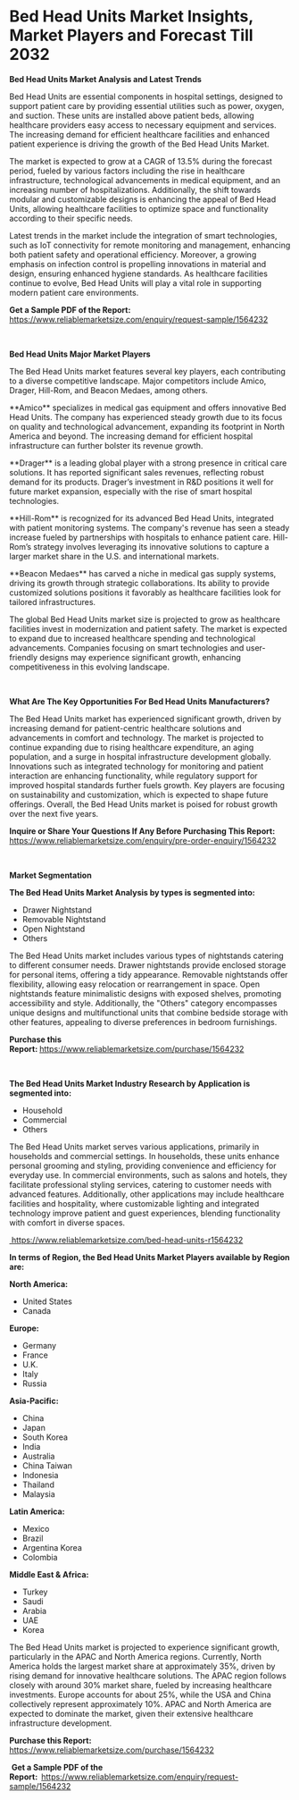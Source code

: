 <p><h1>Bed Head Units Market Insights, Market Players and Forecast Till 2032</h1></p><p><strong>Bed Head Units Market Analysis and Latest Trends</strong></p>
<p><p>Bed Head Units are essential components in hospital settings, designed to support patient care by providing essential utilities such as power, oxygen, and suction. These units are installed above patient beds, allowing healthcare providers easy access to necessary equipment and services. The increasing demand for efficient healthcare facilities and enhanced patient experience is driving the growth of the Bed Head Units Market.</p><p>The market is expected to grow at a CAGR of 13.5% during the forecast period, fueled by various factors including the rise in healthcare infrastructure, technological advancements in medical equipment, and an increasing number of hospitalizations. Additionally, the shift towards modular and customizable designs is enhancing the appeal of Bed Head Units, allowing healthcare facilities to optimize space and functionality according to their specific needs.</p><p>Latest trends in the market include the integration of smart technologies, such as IoT connectivity for remote monitoring and management, enhancing both patient safety and operational efficiency. Moreover, a growing emphasis on infection control is propelling innovations in material and design, ensuring enhanced hygiene standards. As healthcare facilities continue to evolve, Bed Head Units will play a vital role in supporting modern patient care environments.</p></p>
<p><strong>Get a Sample PDF of the Report:&nbsp;</strong> <a href="https://www.reliablemarketsize.com/enquiry/request-sample/1564232?utm_campaign=3365&utm_medium=2&utm_source=Github&utm_content=ia&utm_term=13042025&utm_id=bed-head-units">https://www.reliablemarketsize.com/enquiry/request-sample/1564232</a></p>
<p>&nbsp;</p>
<p><strong>Bed Head Units Major Market Players</strong></p>
<p><p>The Bed Head Units market features several key players, each contributing to a diverse competitive landscape. Major competitors include Amico, Drager, Hill-Rom, and Beacon Medaes, among others.</p><p>**Amico** specializes in medical gas equipment and offers innovative Bed Head Units. The company has experienced steady growth due to its focus on quality and technological advancement, expanding its footprint in North America and beyond. The increasing demand for efficient hospital infrastructure can further bolster its revenue growth.</p><p>**Drager** is a leading global player with a strong presence in critical care solutions. It has reported significant sales revenues, reflecting robust demand for its products. Drager’s investment in R&D positions it well for future market expansion, especially with the rise of smart hospital technologies.</p><p>**Hill-Rom** is recognized for its advanced Bed Head Units, integrated with patient monitoring systems. The company's revenue has seen a steady increase fueled by partnerships with hospitals to enhance patient care. Hill-Rom’s strategy involves leveraging its innovative solutions to capture a larger market share in the U.S. and international markets.</p><p>**Beacon Medaes** has carved a niche in medical gas supply systems, driving its growth through strategic collaborations. Its ability to provide customized solutions positions it favorably as healthcare facilities look for tailored infrastructures.</p><p>The global Bed Head Units market size is projected to grow as healthcare facilities invest in modernization and patient safety. The market is expected to expand due to increased healthcare spending and technological advancements. Companies focusing on smart technologies and user-friendly designs may experience significant growth, enhancing competitiveness in this evolving landscape.</p></p>
<p>&nbsp;</p>
<p><strong>What Are The Key Opportunities For Bed Head Units Manufacturers?</strong></p>
<p><p>The Bed Head Units market has experienced significant growth, driven by increasing demand for patient-centric healthcare solutions and advancements in comfort and technology. The market is projected to continue expanding due to rising healthcare expenditure, an aging population, and a surge in hospital infrastructure development globally. Innovations such as integrated technology for monitoring and patient interaction are enhancing functionality, while regulatory support for improved hospital standards further fuels growth. Key players are focusing on sustainability and customization, which is expected to shape future offerings. Overall, the Bed Head Units market is poised for robust growth over the next five years.</p></p>
<p><strong>Inquire or Share Your Questions If Any Before Purchasing This Report:</strong> <a href="https://www.reliablemarketsize.com/enquiry/pre-order-enquiry/1564232?utm_campaign=3365&utm_medium=2&utm_source=Github&utm_content=ia&utm_term=13042025&utm_id=bed-head-units">https://www.reliablemarketsize.com/enquiry/pre-order-enquiry/1564232</a></p>
<p>&nbsp;</p>
<p><strong>Market Segmentation</strong></p>
<p><strong>The Bed Head Units Market Analysis by types is segmented into:</strong></p>
<p><ul><li>Drawer Nightstand</li><li>Removable Nightstand</li><li>Open Nightstand</li><li>Others</li></ul></p>
<p><p>The Bed Head Units market includes various types of nightstands catering to different consumer needs. Drawer nightstands provide enclosed storage for personal items, offering a tidy appearance. Removable nightstands offer flexibility, allowing easy relocation or rearrangement in space. Open nightstands feature minimalistic designs with exposed shelves, promoting accessibility and style. Additionally, the "Others" category encompasses unique designs and multifunctional units that combine bedside storage with other features, appealing to diverse preferences in bedroom furnishings.</p></p>
<p><strong>Purchase this Report:&nbsp;</strong><a href="https://www.reliablemarketsize.com/purchase/1564232?utm_campaign=3365&utm_medium=2&utm_source=Github&utm_content=ia&utm_term=13042025&utm_id=bed-head-units">https://www.reliablemarketsize.com/purchase/1564232</a></p>
<p>&nbsp;</p>
<p><strong>The Bed Head Units Market Industry Research by Application is segmented into:</strong></p>
<p><ul><li>Household</li><li>Commercial</li><li>Others</li></ul></p>
<p><p>The Bed Head Units market serves various applications, primarily in households and commercial settings. In households, these units enhance personal grooming and styling, providing convenience and efficiency for everyday use. In commercial environments, such as salons and hotels, they facilitate professional styling services, catering to customer needs with advanced features. Additionally, other applications may include healthcare facilities and hospitality, where customizable lighting and integrated technology improve patient and guest experiences, blending functionality with comfort in diverse spaces.</p></p>
<p><a href="https://www.reliablemarketsize.com/bed-head-units-r1564232?utm_campaign=3365&utm_medium=2&utm_source=Github&utm_content=ia&utm_term=13042025&utm_id=bed-head-units">&nbsp;https://www.reliablemarketsize.com/bed-head-units-r1564232</a></p>
<p><strong>In terms of Region, the Bed Head Units Market Players available by Region are:</strong></p>
<p>
    <p> <strong> North America: </strong>
        <ul>
            <li>United States</li>
            <li>Canada</li>
        </ul>
        </p> 
    <p> <strong> Europe: </strong>
        <ul>
            <li>Germany</li>
            <li>France</li>
            <li>U.K.</li>
            <li>Italy</li>
            <li>Russia</li>
        </ul>
        </p> 
    <p> <strong> Asia-Pacific: </strong>
        <ul>
            <li>China</li>
            <li>Japan</li>
            <li>South Korea</li>
            <li>India</li>
            <li>Australia</li>
            <li>China Taiwan</li>
            <li>Indonesia</li>
            <li>Thailand</li>
            <li>Malaysia</li>
        </ul>
        </p> 
    <p> <strong> Latin America: </strong>
        <ul>
            <li>Mexico</li>
            <li>Brazil</li>
            <li>Argentina Korea</li>
            <li>Colombia</li>
        </ul>
        </p> 
    <p> <strong> Middle East & Africa: </strong>
        <ul>
            <li>Turkey</li>
            <li>Saudi</li>
            <li>Arabia</li>
            <li>UAE</li>
            <li>Korea</li>
        </ul>
    </p>
    </p>
<p><p>The Bed Head Units market is projected to experience significant growth, particularly in the APAC and North America regions. Currently, North America holds the largest market share at approximately 35%, driven by rising demand for innovative healthcare solutions. The APAC region follows closely with around 30% market share, fueled by increasing healthcare investments. Europe accounts for about 25%, while the USA and China collectively represent approximately 10%. APAC and North America are expected to dominate the market, given their extensive healthcare infrastructure development.</p></p>
<p><strong>Purchase this Report: </strong><a href="https://www.reliablemarketsize.com/purchase/1564232?utm_campaign=3365&utm_medium=2&utm_source=Github&utm_content=ia&utm_term=13042025&utm_id=bed-head-units">https://www.reliablemarketsize.com/purchase/1564232</a></p>
<p>&nbsp;<strong>Get a Sample PDF of the Report:&nbsp;&nbsp;</strong><a href="https://www.reliablemarketsize.com/enquiry/request-sample/1564232?utm_campaign=3365&utm_medium=2&utm_source=Github&utm_content=ia&utm_term=13042025&utm_id=bed-head-units">https://www.reliablemarketsize.com/enquiry/request-sample/1564232</a></p>
<p><strong></strong></p>
<p><p></p><p></p><p></p></p>